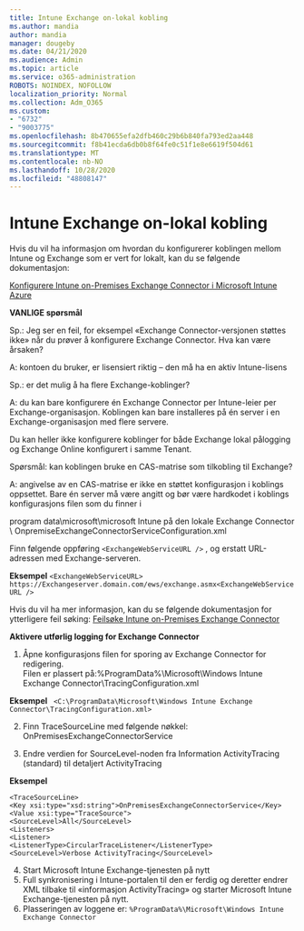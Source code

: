 ```yaml
---
title: Intune Exchange on-lokal kobling
ms.author: mandia
author: mandia
manager: dougeby
ms.date: 04/21/2020
ms.audience: Admin
ms.topic: article
ms.service: o365-administration
ROBOTS: NOINDEX, NOFOLLOW
localization_priority: Normal
ms.collection: Adm_O365
ms.custom:
- "6732"
- "9003775"
ms.openlocfilehash: 8b470655efa2dfb460c29b6b840fa793ed2aa448
ms.sourcegitcommit: f8b41ecda6db0b8f64fe0c51f1e8e6619f504d61
ms.translationtype: MT
ms.contentlocale: nb-NO
ms.lasthandoff: 10/28/2020
ms.locfileid: "48808147"
---
```

# <a name="intune-exchange-on-premise-connector"></a>Intune Exchange on-lokal kobling

Hvis du vil ha informasjon om hvordan du konfigurerer koblingen mellom Intune og Exchange som er vert for lokalt, kan du se følgende dokumentasjon:

[Konfigurere Intune on-Premises Exchange Connector i Microsoft Intune Azure](https://docs.microsoft.com/intune/exchange-connector-install)

**VANLIGE spørsmål**

Sp.: Jeg ser en feil, for eksempel «Exchange Connector-versjonen støttes ikke» når du prøver å konfigurere Exchange Connector. Hva kan være årsaken?

A: kontoen du bruker, er lisensiert riktig – den må ha en aktiv Intune-lisens

Sp.: er det mulig å ha flere Exchange-koblinger?

A: du kan bare konfigurere én Exchange Connector per Intune-leier per Exchange-organisasjon. Koblingen kan bare installeres på én server i en Exchange-organisasjon med flere servere.

Du kan heller ikke konfigurere koblinger for både Exchange lokal pålogging og Exchange Online konfigurert i samme Tenant.

Spørsmål: kan koblingen bruke en CAS-matrise som tilkobling til Exchange?

A: angivelse av en CAS-matrise er ikke en støttet konfigurasjon i koblings oppsettet. Bare én server må være angitt og bør være hardkodet i koblings konfigurasjons filen som du finner i

program data\microsoft\microsoft Intune på den lokale Exchange Connector \ OnpremiseExchangeConnectorServiceConfiguration.xml

Finn følgende oppføring ```<ExchangeWebServiceURL />``` , og erstatt URL-adressen med Exchange-serveren.

**Eksempel**
```<ExchangeWebServiceURL> https://Exchangeserver.domain.com/ews/exchange.asmx<ExchangeWebServiceURL />```

Hvis du vil ha mer informasjon, kan du se følgende dokumentasjon for ytterligere feil søking: [Feilsøke Intune on-Premises Exchange Connector](https://support.microsoft.com/help/4471887/troubleshooting-exchange-connector-in-microsoft-intune)

**Aktivere utførlig logging for Exchange Connector**

1. Åpne konfigurasjons filen for sporing av Exchange Connector for redigering.  
Filen er plassert på:%ProgramData%\Microsoft\Windows Intune Exchange Connector\TracingConfiguration.xml  

**Eksempel**
``` <C:\ProgramData\Microsoft\Windows Intune Exchange Connector\TracingConfiguration.xml>```
  
2. Finn TraceSourceLine med følgende nøkkel: OnPremisesExchangeConnectorService  
  
3. Endre verdien for SourceLevel-noden fra Information ActivityTracing (standard) til detaljert ActivityTracing  

**Eksempel**
```
<TraceSourceLine>  
<Key xsi:type="xsd:string">OnPremisesExchangeConnectorService</Key>  
<Value xsi:type="TraceSource">  
<SourceLevel>All</SourceLevel>  
<Listeners>  
<Listener>  
<ListenerType>CircularTraceListener</ListenerType>
<SourceLevel>Verbose ActivityTracing</SourceLevel>
```
4. Start Microsoft Intune Exchange-tjenesten på nytt  
5. Full synkronisering i Intune-portalen til den er ferdig og deretter endrer XML tilbake til «informasjon ActivityTracing» og starter Microsoft Intune Exchange-tjenesten på nytt.  
6. Plasseringen av loggene er: `%ProgramData%\Microsoft\Windows Intune Exchange Connector`